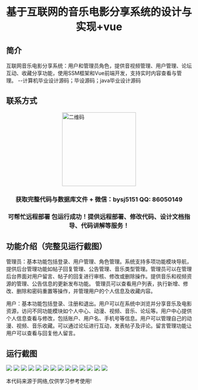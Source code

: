 <p><h1 align="center">基于互联网的音乐电影分享系统的设计与实现+vue</h1></p>

## 简介
互联网音乐电影分享系统：用户和管理员角色，提供音视频管理、用户管理、论坛互动、收藏分享功能，使用SSM框架和Vue前端开发，支持实时内容查看与管理。    --计算机毕业设计源码；毕设源码；java毕业设计源码


## 联系方式
<img src="https://bs-1329754181.cos.ap-shanghai.myqcloud.com/wx.jpg" alt="二维码" style="display: block; margin: 0 auto;" width="200px">
<p><h3 align="center">获取完整代码与数据库文件 + 微信：bysj5151 QQ: 86050149</h3></p>
<p><h3 align="center">可帮忙远程部署 包运行成功！提供远程部署、修改代码、设计文档指导、代码讲解等服务！</h3></p>

## 功能介绍（完整见运行截图）
管理员：基本功能包括登录、用户管理、角色管理。系统支持多项功能模块导航，提供后台管理功能如帖子回复管理、公告管理、音乐类型管理。管理员可以在管理后台界面对用户留言、帖子的回复进行审核、修改或删除操作。提供音乐和视频资源的管理、公告信息的更新发布功能。 管理员可以查看用户列表，执行新增、修改、删除和密码重置等操作，并管理用户的个人信息及收藏内容。

用户：基本功能包括登录、注册和退出。用户可以在系统中浏览并分享音乐及电影资源，访问不同功能模块如个人中心、动漫、视频、音乐、论坛等。用户中心提供个人信息查看与修改，包括账户、用户名、手机号等信息。用户可以管理自己的动漫、视频、音乐收藏。可以通过论坛进行互动，发表帖子及评论。留言管理功能让用户可以查看与回复他人留言。


## 运行截图
![](https://bs-1329754181.cos.ap-shanghai.myqcloud.com/ssm/InternetMusicMovieSharingSystem/img/001.jpg)
![](https://bs-1329754181.cos.ap-shanghai.myqcloud.com/ssm/InternetMusicMovieSharingSystem/img/002.jpg)
![](https://bs-1329754181.cos.ap-shanghai.myqcloud.com/ssm/InternetMusicMovieSharingSystem/img/003.jpg)
![](https://bs-1329754181.cos.ap-shanghai.myqcloud.com/ssm/InternetMusicMovieSharingSystem/img/004.jpg)
![](https://bs-1329754181.cos.ap-shanghai.myqcloud.com/ssm/InternetMusicMovieSharingSystem/img/005.jpg)
![](https://bs-1329754181.cos.ap-shanghai.myqcloud.com/ssm/InternetMusicMovieSharingSystem/img/006.jpg)
![](https://bs-1329754181.cos.ap-shanghai.myqcloud.com/ssm/InternetMusicMovieSharingSystem/img/007.jpg)
![](https://bs-1329754181.cos.ap-shanghai.myqcloud.com/ssm/InternetMusicMovieSharingSystem/img/008.jpg)
![](https://bs-1329754181.cos.ap-shanghai.myqcloud.com/ssm/InternetMusicMovieSharingSystem/img/009.jpg)
![](https://bs-1329754181.cos.ap-shanghai.myqcloud.com/ssm/InternetMusicMovieSharingSystem/img/010.jpg)
![](https://bs-1329754181.cos.ap-shanghai.myqcloud.com/ssm/InternetMusicMovieSharingSystem/img/011.jpg)
![](https://bs-1329754181.cos.ap-shanghai.myqcloud.com/ssm/InternetMusicMovieSharingSystem/img/012.jpg)
![](https://bs-1329754181.cos.ap-shanghai.myqcloud.com/ssm/InternetMusicMovieSharingSystem/img/013.jpg)
![](https://bs-1329754181.cos.ap-shanghai.myqcloud.com/ssm/InternetMusicMovieSharingSystem/img/014.jpg)

<p>本代码来源于网络,仅供学习参考使用!</p>
